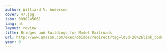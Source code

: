 ```yaml
---
author: Williard V. Anderson
cover: 47.jpg
isbn: 0890245061
lang: nl
layout: review
title: Bridges and Buildings for Model Railroads
url: http://www.amazon.com/exec/obidos/redirect?tag=ldvd-20%26link_code=xm2%26camp=2025%26creative=165953%26path=http://www.amazon.com/gp/redirect.html%253fASIN=0890245061%2526tag=ldvd-20%2526lcode=xm2%2526cID=2025%2526ccmID=165953%2526location=/o/ASIN/0890245061%25253FSubscriptionId=0VJDVJ14KM0P0VXDCQ82
year: 0
---
```


